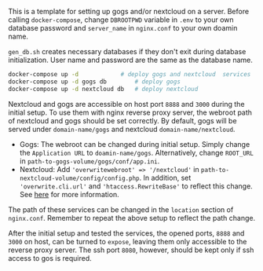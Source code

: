 This is a template for setting up gogs and/or nextcloud on a server.
Before calling `docker-compose`, change `DBROOTPWD` variable in `.env`
to your own database password and `server_name` in `nginx.conf` to your
own doamin name.

`gen_db.sh` creates necessary databases if they don't exit during database
initialization. User name and password are the same as the database name.

```bash
docker-compose up -d 			# deploy gogs and nextcloud  services
docker-compose up -d gogs db 		# deploy gogs
docker-compose up -d nextcloud db	# deploy nextcloud
```
Nextcloud and gogs are accessible on host port `8888` and `3000` during the initial
setup. To use them with nginx reverse proxy server, the webroot path of nextcloud and gogs
should be set correctly. By default, gogs will be served under `domain-name/gogs`
and nextcloud `domain-name/nextcloud`. 

- Gogs: The webroot can be changed during initial setup. Simply change the `Application URL`
to `doamin-name/gogs`. Alternatively, change `ROOT_URL` in `path-to-gogs-volume/gogs/conf/app.ini`.
- Nextcloud: Add `'overwritewebroot' => '/nextcloud'` in `path-to-nextcloud-volume/config/config.php`. In addition, set `'overwrite.cli.url'` and `'htaccess.RewriteBase'` to reflect this change. See [here](https://docs.nextcloud.com/server/9/admin_manual/configuration_server/config_sample_php_parameters.html) for more information.

The path of these services can be changed in the `location` section of `nginx.conf`. Remember
to repeat the above setup to reflect the path change.

After the initial setup and tested the services, the opened ports, `8888` and `3000` on host, can be turned to `expose`, leaving them only accessible to the reverse proxy server. The ssh port `8080`, however, should be kept only if ssh access to gos is required.
